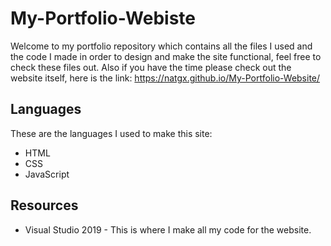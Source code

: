 # My-Portfolio-Webiste
Welcome to my portfolio repository which contains all the files I used and the code I made in order to design and make the site functional, feel free to check these files out. Also if you have the time please check out the website itself, here is the link: https://natgx.github.io/My-Portfolio-Website/
## Languages
These are the languages I used to make this site:
* HTML
* CSS
* JavaScript
## Resources
* Visual Studio 2019 - This is where I make all my code for the website.
